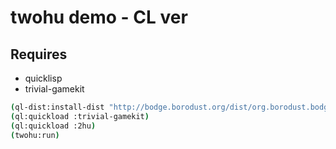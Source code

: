 # twohu demo - CL ver

## Requires
- quicklisp
- trivial-gamekit

```sh
(ql-dist:install-dist "http://bodge.borodust.org/dist/org.borodust.bodge.txt")
(ql:quickload :trivial-gamekit)
(ql:quickload :2hu)
(twohu:run)
```
